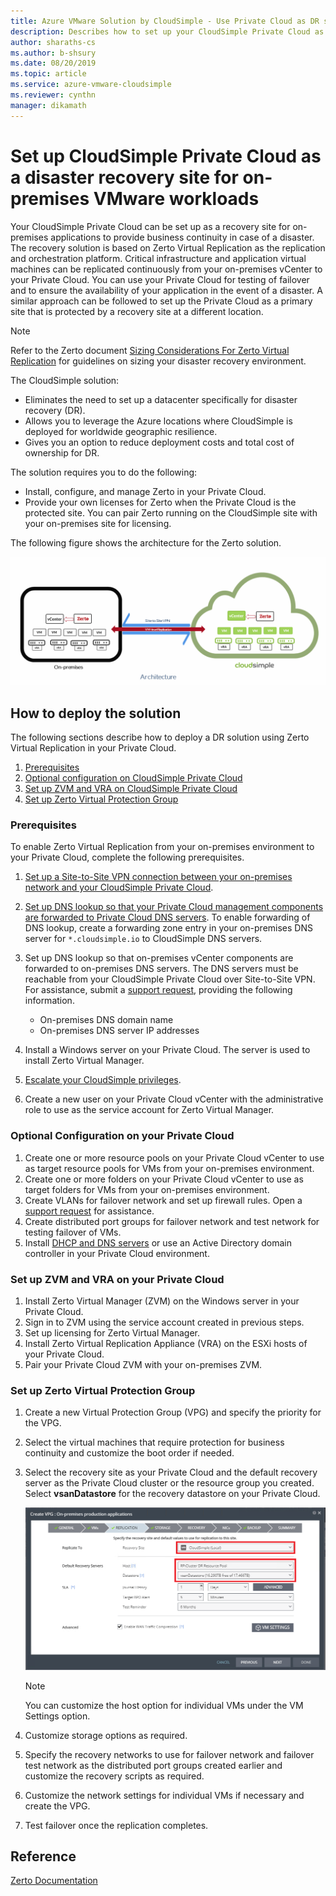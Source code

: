 ```yaml
--- 
title: Azure VMware Solution by CloudSimple - Use Private Cloud as DR site for on-premises workloads
description: Describes how to set up your CloudSimple Private Cloud as a disaster recovery site for on-premises VMware workloads
author: sharaths-cs
ms.author: b-shsury 
ms.date: 08/20/2019 
ms.topic: article 
ms.service: azure-vmware-cloudsimple 
ms.reviewer: cynthn 
manager: dikamath 
---
```


# Set up CloudSimple Private Cloud as a disaster recovery site for on-premises VMware workloads

Your CloudSimple Private Cloud can be set up as a recovery site for on-premises applications to provide business continuity in case of a disaster.  The recovery solution is based on Zerto Virtual Replication as the replication and orchestration platform.  Critical infrastructure and application virtual machines can be replicated continuously from your on-premises vCenter to your Private Cloud.  You can use your Private Cloud for testing of failover and to ensure the availability of your application in the event of a disaster.  A similar approach can be followed to set up the Private Cloud as a primary site that is protected by a recovery site at a different location.

> [!NOTE]
> Refer to the Zerto document [Sizing Considerations For Zerto Virtual Replication](http://s3.amazonaws.com/zertodownload_docs/5.5U3/Zerto%20Virtual%20Replication%20Sizing.pdf) for guidelines on sizing your disaster recovery environment.

The CloudSimple solution:

* Eliminates the need to set up a datacenter specifically for disaster recovery (DR).
* Allows you to leverage the Azure locations where CloudSimple is deployed for worldwide geographic resilience.
* Gives you an option to reduce deployment costs and total cost of ownership for DR.

The solution requires you to do the following:

* Install, configure, and manage Zerto in your Private Cloud.
* Provide your own licenses for Zerto when the Private Cloud is the protected site. You can pair Zerto running on the CloudSimple site with your on-premises site for licensing.

The following figure shows the architecture for the Zerto solution.

![Architecture](media/CloudSimple-Zerto-Architecture.png)

## How to deploy the solution

The following sections describe how to deploy a DR solution using Zerto Virtual Replication in your Private Cloud.

1. [Prerequisites](#prerequisites)
2. [Optional configuration on CloudSimple Private Cloud](#optional-configuration-on-your-private-cloud)
3. [Set up ZVM and VRA on CloudSimple Private Cloud](#set-up-zvm-and-vra-on-your-private-cloud)
4. [Set up Zerto Virtual Protection Group](#set-up-zerto-virtual-protection-group)

### Prerequisites

To enable Zerto Virtual Replication from your on-premises environment to your Private Cloud, complete the following prerequisites.

1. [Set up a Site-to-Site VPN connection between your on-premises network and your CloudSimple Private Cloud](set-up-vpn.md).
2. [Set up DNS lookup so that your Private Cloud management components are forwarded to Private Cloud DNS servers](on-premises-dns-setup.md).  To enable forwarding of DNS lookup, create a forwarding zone entry in your on-premises DNS server for `*.cloudsimple.io` to CloudSimple DNS servers.
3. Set up DNS lookup so that on-premises vCenter components are forwarded to on-premises DNS servers.  The DNS servers must be reachable from your CloudSimple Private Cloud over Site-to-Site VPN. For assistance, submit a [support request](https://portal.azure.com/#blade/Microsoft_Azure_Support/HelpAndSupportBlade/newsupportrequest), providing the following information.  

    * On-premises DNS domain name
    * On-premises DNS server IP addresses

4. Install a Windows server on your Private Cloud. The server is used to install Zerto Virtual Manager.
5. [Escalate your CloudSimple privileges](escalate-private-cloud-privileges.md).
6. Create a new user on your Private Cloud vCenter with the administrative role to use as the service account for Zerto Virtual Manager.

### Optional Configuration on your Private Cloud

1. Create one or more resource pools on your Private Cloud vCenter to use as target resource pools for VMs from your on-premises environment.
2. Create one or more folders on your Private Cloud vCenter to use as target folders for VMs from your on-premises environment.
3. Create VLANs for failover network and set up firewall rules. Open a [support request](https://portal.azure.com/#blade/Microsoft_Azure_Support/HelpAndSupportBlade/newsupportrequest) for assistance.
4. Create distributed port groups for failover network and test network for testing failover of VMs.
5. Install [DHCP and DNS servers](dns-dhcp-setup.md) or use an Active Directory domain controller in your Private Cloud environment.

### Set up ZVM and VRA on your Private Cloud

1. Install Zerto Virtual Manager (ZVM) on the Windows server in your Private Cloud.
2. Sign in to ZVM using the service account created in previous steps.
3. Set up licensing for Zerto Virtual Manager.
4. Install Zerto Virtual Replication Appliance (VRA) on the ESXi hosts of your Private Cloud.
5. Pair your Private Cloud ZVM with your on-premises ZVM.

### Set up Zerto Virtual Protection Group

1. Create a new Virtual Protection Group (VPG) and specify the priority for the VPG.
2. Select the virtual machines that require protection for business continuity and customize the boot order if needed.
3. Select the recovery site as your Private Cloud and the default recovery server as the Private Cloud cluster or the resource group you created. Select **vsanDatastore** for the recovery datastore on your Private Cloud.

    ![VPG](media/CloudSimple-Zerto-VPG.png)

    > [!NOTE]
    > You can customize the host option for individual VMs under the VM Settings option.

4. Customize storage options as required.
5. Specify the recovery networks to use for failover network and failover test network as the distributed port groups created earlier and customize the recovery scripts as required.
6. Customize the network settings for individual VMs if necessary and create the VPG.
7. Test failover once the replication completes.

## Reference

[Zerto Documentation](https://www.zerto.com/myzerto/technical-documentation/)
